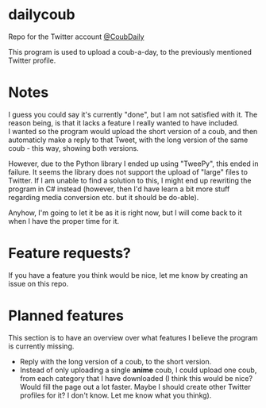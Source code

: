 # dailycoub
Repo for the Twitter account [@CoubDaily](https://twitter.com/CoubDaily)

This program is used to upload a coub-a-day, to the previously mentioned Twitter profile.

# Notes
I guess you could say it's currently "done", but I am not satisfied with it. The reason being, is that it lacks a feature I really wanted to have included. <br/>
I wanted so the program would upload the short version of a coub, and then automaticly make a reply to that Tweet, with the long version of the same coub - this way, showing both versions.

However, due to the Python library I ended up using "TweePy", this ended in failure. It seems the library does not support the upload of "large" files to Twitter. If I am unable to find a solution to this, I might end up rewriting the program in C# instead (however, then I'd have learn a bit more stuff regarding media conversion etc. but it should be do-able).

Anyhow, I'm going to let it be as it is right now, but I will come back to it when I have the proper time for it.

# Feature requests?
If you have a feature you think would be nice, let me know by creating an issue on this repo.

# Planned features
This section is to have an overview over what features I believe the program is currently missing.

* Reply with the long version of a coub, to the short version.
* Instead of only uploading a single **anime** coub, I could upload one coub, from each category that I have downloaded (I think this would be nice? Would fill the page out a lot faster. Maybe I should create other Twitter profiles for it? I don't know. Let me know what you thinkg).